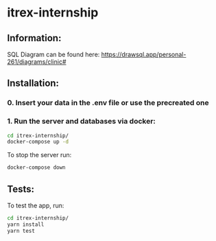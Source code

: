 # itrex-internship

## Information:

SQL Diagram can be found here:
https://drawsql.app/personal-261/diagrams/clinic#

## Installation:

### 0. Insert your data in the .env file or use the precreated one

### 1. Run the server and databases via docker:

```sh
cd itrex-internship/
docker-compose up -d
```

To stop the server run:

```sh
docker-compose down
```

## Tests:

To test the app, run:

```sh
cd itrex-internship/
yarn install
yarn test
```
